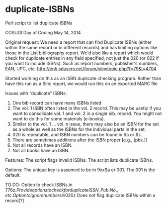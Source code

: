 duplicate-ISBNs
===============

Perl script to list duplicate ISBNs

COSUGI Day of Coding
May 14, 2014

Original request:
We need a report that can find Duplicate ISBNs (either within the same record or in different records) and has limiting options like those in the List bibliography report. We'd also like a report which would check for duplicate entries in any field specified, not just the 020 (or 022 if you want to include ISSNs). Such as report numbers, publisher's numbers, EAN, UPC, etc.
http://enh.sdusers.net/forum/viewtopic.php?f=79&t=4704

Started working on this as an ISBN duplicate checking program. Rather than have this run as a Sirsi report, we would run this on an exported MARC file

Issues with “duplicate” ISBNs:
1) One bib record can have many ISBNs listed
2) The vol. 1 ISBN often listed in the vol. 2 record. This may be useful if you want to consolidate vol. 1 and vol. 2 in  a single bib. record. You might not want to do this for some materials (e-books).
3) Similar to the vol. 1 … vol. n issue, there may also be an ISBN for the set as a whole as well as the ISBNs for the individual parts in the set.
4) 020 is repeatable, and ISBN numbers can be found in $a or $z.
5) There are sometimes additions after the ISBN proper [e.g., (pbk.)]
6) Not all records have an ISBN.
7) Not all books have an ISBN.

Features:
The script flags invalid ISBNs.
The script lists duplicate ISBNs.

Options:
The unique key is assumed to be in 9xx$a or 001. The 001 is the default.

TO DO:
Option to check ISBNs in 776$z.
Provide options to check for duplicate ISSN, Pub. No., etc.
Option to ignore numbers in 020$z
Does not flag duplicate ISBNs within a record[?]
